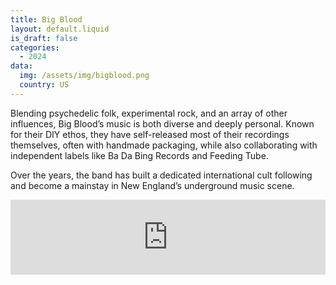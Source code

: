 ```yaml
---
title: Big Blood 
layout: default.liquid
is_draft: false
categories:
  - 2024
data:
  img: /assets/img/bigblood.png
  country: US
---
```


Blending psychedelic folk, experimental rock, and an array of other influences, Big Blood’s music is both diverse and deeply personal. Known for their DIY ethos, they have self-released most of their recordings themselves, often with handmade packaging, while also collaborating with independent labels like Ba Da Bing Records and Feeding Tube. 

Over the years, the band has built a dedicated international cult following and become a mainstay in New England’s underground music scene.

<iframe style="border: 0; width: 100%; height: 120px;" src="https://bandcamp.com/EmbeddedPlayer/album=492172838/size=large/bgcol=ffffff/linkcol=0687f5/tracklist=false/artwork=small/transparent=true/" seamless><a href="https://dontrustheruin.bandcamp.com/album/first-aid-kit">First Aid Kit by Big Blood</a></iframe>